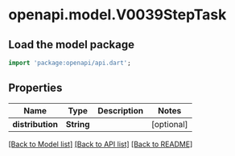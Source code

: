 # openapi.model.V0039StepTask

## Load the model package
```dart
import 'package:openapi/api.dart';
```

## Properties
Name | Type | Description | Notes
------------ | ------------- | ------------- | -------------
**distribution** | **String** |  | [optional] 

[[Back to Model list]](../README.md#documentation-for-models) [[Back to API list]](../README.md#documentation-for-api-endpoints) [[Back to README]](../README.md)


